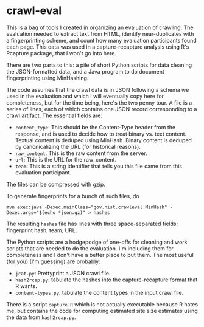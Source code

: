 
# crawl-eval

This is a bag of tools I created in organizing an evaluation of crawling. The evaluation needed to extract text from HTML, identify near-duplicates with a fingerprinting scheme, and count how many evaluation participants found each page. This data was used in a capture-recapture analysis using R's Rcapture package, that I won't go into here.

There are two parts to this: a pile of short Python scripts for data cleaning the JSON-formatted data, and a Java program to do document fingerprinting using MinHashing.

The code assumes that the crawl data is in JSON following a schema we used in the evaluation and which I will eventually copy here for completeness, but for the time being, here's the two penny tour. A file is a series of lines, each of which contains one JSON record corresponding to a crawl artifact. The essential fields are:

* `content_type`:  This should be the Content-Type header from the response, and is used to decide how to treat binary vs. text content.  Textual content is deduped using MinHash.  Binary content is deduped by canonicalizing the URL (for historical reasons).
* `raw_content`:  This is the raw content from the server.
* `url`:  This is the URL for the raw_content.
* `team`:  This is a string identifier that tells you this file came from this evaluation participant.

The files can be compressed with gzip.

To generate fingerprints for a bunch of such files, do

```
mvn exec:java -Dexec.mainClass="gov.nist.crawleval.MinHash" -Dexec.args="$(echo *json.gz)" > hashes
```

The resulting `hashes` file has lines with three space-separated fields: fingerprint hash, team, URL.

The Python scripts are a hodgepodge of one-offs for cleaning and work scripts that are needed to do the evaluation. I'm including them for completeness and I don't have a better place to put them.  The most useful (for you) (I'm guessing) are probably:

* `jcat.py`: Prettyprint a JSON crawl file.
* `hash2rcap.py`: tabulate the hashes into the capture-recapture format that R wants.
* `content-types.py`: tabulate the content types in the input crawl file.

There is a script `capture.R` which is not actually executable because R hates me, but contains the code for computing estimated site size estimates using the data from `hash2rcap.py`.

